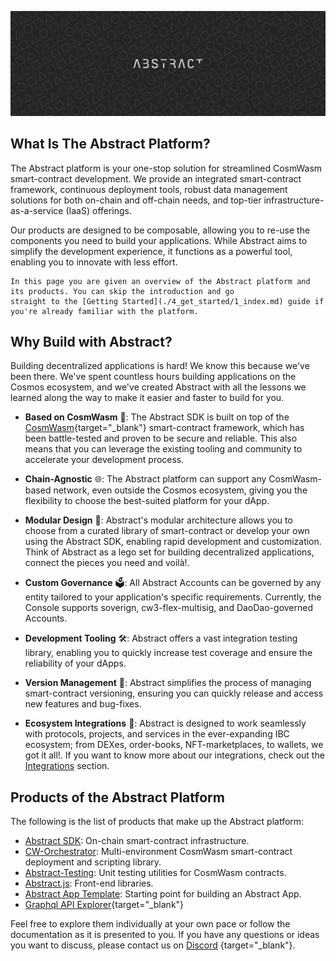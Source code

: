 <!-- # The Abstract Development Platform -->
<!-- This page is a high-level overview of the Abstract Platform, not the SDK or any of our actual products. Hence we should stick to a vocabulary that is familiar to the reader. -->
![SDK Background](https://github.com/AbstractSDK/assets/blob/mainline/twitter_cover-1.png?raw=true)
<!-- 
<div align="center">

### Welcome to Abstract, the interchain CosmWasm development platform. </br>We are building tools and infrastructure for composable smart-contract applications. 

</div> -->

## What Is The Abstract Platform?

The Abstract platform is your one-stop solution for streamlined CosmWasm smart-contract development. We provide an
integrated smart-contract framework, continuous deployment tools, robust data management solutions for both on-chain and
off-chain needs, and top-tier infrastructure-as-a-service (IaaS) offerings.

Our products are designed to be composable, allowing you to re-use the components you need to build your applications.
While Abstract aims to simplify the development experience, it functions as a powerful tool, enabling you to innovate
with
less effort.

```admonish info
In this page you are given an overview of the Abstract platform and its products. You can skip the introduction and go 
straight to the [Getting Started](./4_get_started/1_index.md) guide if you're already familiar with the platform.
```

## Why Build with Abstract?

Building decentralized applications is hard! We know this because we've been there. We've spent countless hours building
applications on the Cosmos ecosystem, and we've created Abstract with all the lessons we learned along the way to make
it
easier and faster to build for you.

- **Based on CosmWasm** 🌟: The Abstract SDK is built on top of the [CosmWasm][1]{target="_blank"} smart-contract
  framework,
  which has been battle-tested
  and proven to be secure and reliable. This also means that you can leverage the existing tooling and community to
  accelerate your development process.


- **Chain-Agnostic** 🌐: The Abstract platform can support any CosmWasm-based network, even outside the Cosmos ecosystem,
  giving you the flexibility to choose the best-suited platform for your dApp.


- **Modular Design** 🧩: Abstract's modular architecture allows you to choose from a curated library of smart-contract or
  develop your own using the Abstract SDK, enabling rapid development and customization. Think of Abstract as a lego set
  for
  building decentralized applications, connect the pieces you need and voilà!.


- **Custom Governance** 🗳️: All Abstract Accounts can be governed by any entity tailored to your application's specific
  requirements. Currently, the Console supports soverign, cw3-flex-multisig, and DaoDao-governed Accounts.


- **Development Tooling** 🛠: Abstract offers a vast integration testing library, enabling you to quickly increase test
  coverage
  and ensure the reliability of your dApps.


- **Version Management** 🔄: Abstract simplifies the process of managing smart-contract versioning, ensuring you can
  quickly
  release and access new features and bug-fixes.


- **Ecosystem Integrations** 🌱: Abstract is designed to work seamlessly with protocols, projects, and services in the
  ever-expanding IBC ecosystem; from DEXes, order-books, NFT-marketplaces, to wallets, we got it all!. If you want to
  know more about our integrations, check out the [Integrations](10_integrations.md) section.

## Products of the Abstract Platform

The following is the list of products that make up the Abstract platform:

- [Abstract SDK](3_framework/1_abstract_sdk.md): On-chain smart-contract infrastructure.
- [CW-Orchestrator](1_products/cw_orchestrator.md): Multi-environment CosmWasm smart-contract deployment and scripting
  library.
- [Abstract-Testing](1_products/abstract_testing.md): Unit testing utilities for CosmWasm contracts.
- [Abstract.js](1_products/abstract_js.md): Front-end libraries.
- [Abstract App Template](1_products/abstract_app_template.md): Starting point for building an Abstract App.
- [Graphql API Explorer](https://api.abstract.money/){target="_blank"}

Feel free to explore them individually at your own pace or follow the documentation as it is presented to you. If you
have
any questions or ideas you want to discuss, please contact us on [Discord](https://discord.com/invite/uch3Tq3aym)
{target="_blank"}.

[1]: https://cosmwasm.com/

